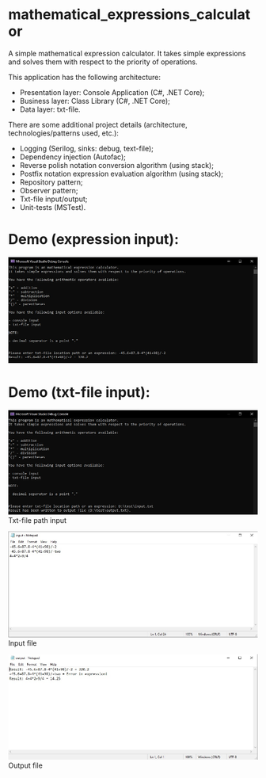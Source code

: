 # mathematical_expressions_calculator
A simple mathematical expression calculator. It takes simple expressions and solves them with respect to the priority of operations.

This application has the following architecture:

- Presentation layer: Console Application (C#, .NET Core);
- Business layer: Class Library (C#, .NET Core);
- Data layer: txt-file.


There are some additional project details (architecture, technologies/patterns used, etc.):
- Logging (Serilog, sinks: debug, text-file);
- Dependency injection (Autofac);
- Reverse polish notation conversion algorithm (using stack);
- Postfix notation expression evaluation algorithm (using stack);
- Repository pattern;
- Observer pattern;
- Txt-file input/output;
- Unit-tests (MSTest).


# Demo (expression input):

![Screenshot](ExpressionDemo.jpg)

# Demo (txt-file input):

![Screenshot](FileDemo1.jpg)
Txt-file path input

![Screenshot](FileDemo2.jpg)
Input file

![Screenshot](FileDemo3.jpg)
Output file

